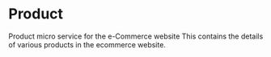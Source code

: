 # Product
Product micro service for the e-Commerce website
This contains the details of various products in the ecommerce website.
